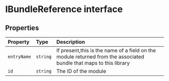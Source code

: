 # IBundleReference interface








## Properties

| Property	   | Type	| Description|
|:-------------|:-------|:-----------|
|`entryName`      | `string` | If present,this is the name of a field on the module returned from the associated bundle that maps to  this library |
|`id`      | `string` | The ID of the module |





